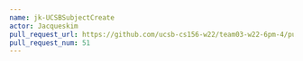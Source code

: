 ```yaml
---
name: jk-UCSBSubjectCreate
actor: Jacqueskim
pull_request_url: https://github.com/ucsb-cs156-w22/team03-w22-6pm-4/pull/51
pull_request_num: 51
---
```


